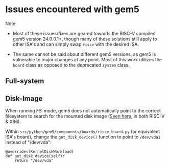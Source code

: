 # Issues encountered with gem5
Note: 

 - Most of these issues/fixes are geared towards the RISC-V compiled gem5 version 24.0.0.1+, though many of these solutions still apply to other ISA's and can simply swap ```riscv``` with the desired ISA.

 - The same cannot be said about different gem5 versions, as gem5 is vulnerable to major changes at any point. Most of this work utilizes the ```board``` class as opposed to the deprecated ```system``` class.

## Full-system
## Disk-Image
When running FS-mode, gem5 does not automatically point to the correct filesystem to search for the mounted disk image ([Seen here](https://stackoverflow.com/questions/63277677/gem5-full-system-linux-boot-fails-with-kernel-panic-not-syncing-vfs-unable), in both RISC-V & X86).

Within ```src/python/gem5/components/boards/riscv_board.py``` (or equivalent ISA's board), change the ```get_disk_device()``` function to point to ```/dev/vda1``` instead of "/dev/vda":
```
@overrides(KernelDiskWorkload)
def get_disk_device(self):
    return "/dev/vda"
```
